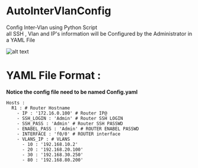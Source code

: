 # AutoInterVlanConfig
Config Inter-Vlan using Python Script  
all SSH ,  Vlan and IP's information will be Configured by the Administrator in a YAML File 


![alt text](https://github.com/HamzaOPLEX/AutoInterVlanConfig/blob/master/Screenshot%20from%202020-07-29%2018-27-09.png?raw=true)



# YAML File Format : 

**Notice the config file need to be named Config.yaml**

```
Hosts :
  R1 : # Router Hostname 
    - IP : '172.16.0.100' # Router IP@
    - SSH_LOGIN : 'Admin' # Router SSH LOGIN
    - SSH_PASS : 'Admin' # Router SSH PASSWD
    - ENABEL_PASS : 'Admin' # ROUTER ENABEL PASSWD
    - INTERFACE : 'f0/0' # ROUTER interface 
    - VLANS_IP : # VLANS
      - 10 : '192.168.10.2'
      - 20 : '192.168.20.100'
      - 30 : '192.168.30.250'
      - 80 : '192.168.80.200'

```

